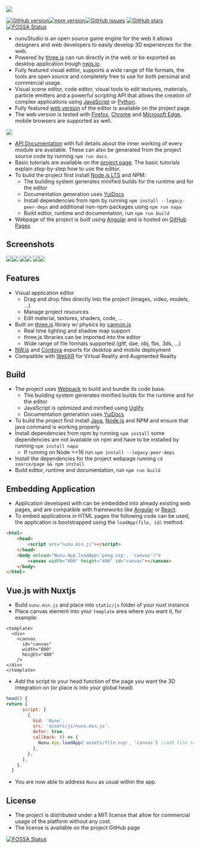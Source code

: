 <img src="https://raw.githubusercontent.com/tentone/nunuStudio/master/source/page/src/assets/github/logo.png">

[![GitHub version](https://badge.fury.io/gh/tentone%2FnunuStudio.svg)](https://badge.fury.io/gh/tentone%2FnunuStudio)[![npm version](https://badge.fury.io/js/nunu-studio.svg)](https://badge.fury.io/js/nunu-studio)[![GitHub issues](https://img.shields.io/github/issues/tentone/nunuStudio.svg)](https://github.com/tentone/nunuStudio/issues) [![GitHub stars](https://img.shields.io/github/stars/tentone/nunuStudio.svg)](https://github.com/tentone/nunuStudio/stargazers)
[![FOSSA Status](https://app.fossa.com/api/projects/git%2Bgithub.com%2Ftentone%2FnunuStudio.svg?type=shield)](https://app.fossa.com/projects/git%2Bgithub.com%2Ftentone%2FnunuStudio?ref=badge_shield)


- nunuStudio is an open source  game engine for the web it allows designers and web developers to easily develop 3D experiences for the web.
- Powered by [three.js](https://github.com/mrdoob/three.js) can run directly in the web or be exported as desktop application trough [nwjs.io](https://nwjs.io).
- Fully featured visual editor, supports a wide range of file formats, the tools are open source and completely free to use for both personal and commercial usage.
- Visual scene editor, code editor, visual tools to edit textures, materials, particle emitters and a powerful scripting API that allows the creation of complex applications using [JavaScript](https://www.javascript.com/) or [Python](https://www.python.org/).
- Fully featured [web version](https://www.nunustudio.org/build/editor/index.html) of the editor is available on the project page.
- The web version is tested with [Firefox](https://www.mozilla.org/en-US/firefox/new/), [Chrome](https://www.google.com/chrome/) and [Microsoft Edge](https://www.microsoft.com/en-us/edge), mobile browsers are supported as well.

<img src="https://raw.githubusercontent.com/tentone/nunuStudio/master/source/page/src/assets/github/web.png">

- [API Documentation](https://nunustudio.org/docs) with full details about the inner working of every module are available. These can also be generated from the project source code by running `npm run docs`.
- Basic tutorials are available on the [project page](https://www.nunustudio.org/learn). The basic tutorials explain step-by-step how to use the editor.
- To build the project first install [Node.js LTS](https://nodejs.org/en/) and NPM:
  - The building system generates minified builds for the runtime and for the editor
  - Documentation generation uses [YuiDocs](https://yui.github.io/yuidoc/)
  - Install dependencies from npm by running `npm install --legacy-peer-deps` and additional non-npm packages using `npm run napa`
  - Build  editor, runtime and documentation, run `npm run build`
- Webpage of the project is built using [Angular](https://angular.io/) and is hosted on [GitHub Pages](https://pages.github.com/)



## Screenshots

<img src="https://raw.githubusercontent.com/tentone/nunuStudio/master/source/page/src/assets/github/2.png"><img src="https://raw.githubusercontent.com/tentone/nunuStudio/master/source/page/src/assets/github/3.png">
<img src="https://raw.githubusercontent.com/tentone/nunuStudio/master/source/page/src/assets/github/4.png"><img src="https://raw.githubusercontent.com/tentone/nunuStudio/master/source/page/src/assets/github/1.png">
<img src="https://raw.githubusercontent.com/tentone/nunuStudio/master/source/page/src/assets/github/5.png"><img src="https://raw.githubusercontent.com/tentone/nunuStudio/master/source/page/src/assets/github/6.png">



## Features

- Visual application editor
  - Drag and drop files directly into the project (images, video, models, ...)
  - Manage project resources.
  - Edit material, textures, shaders, code, ...
- Built on [three.js](https://threejs.org/) library w/ physics by [cannon.js](https://schteppe.github.io/cannon.js/)
  - Real time lighting and shadow map support
  - three.js libraries can be imported into the editor
  - Wide range of file formats supported (gltf, dae, obj, fbx, 3ds, ...)
- [NW.js](https://nwjs.io/) and [Cordova](https://cordova.apache.org/) exports for desktop and mobile deployment
- Compatible with [WebXR](https://www.w3.org/TR/webxr/) for Virtual Reality and Augmented Reality

## Build
- The project uses [Webpack](https://webpack.js.org/) to build and bundle its code base.
  - The building system generates minified builds for the runtime and for the editor
  - JavaScript is optimized and minified using [Uglify](https://www.npmjs.com/package/uglify-js)
  - Documentation generation uses [YuiDocs](https://yui.github.io/yuidoc/)
- To build the project first install [Java](https://www.oracle.com/java/technologies/javase-jdk8-downloads.html), [Node.js](https://nodejs.org/en/) and NPM and ensure that java command is working properly.
- Install dependencies from npm by running `npm install` some dependencies are not available on npm and have to be installed by running `npm install napa`
  - If running on Node >=16 run `npm install --legacy-peer-deps`
- Install the dependencies for the project webpage running `cd source/page && npm install`
- Build  editor, runtime and documentation, run `npm run build`



## Embedding Application

- Application developed with can be embedded into already existing web pages, and are compatible with frameworks like [Angular](https://angular.io/) or [React](https://reactjs.org/).
- To embed applications in HTML pages the following code can be used, the application is bootstrapped using the `loadApp(file, id)` method.

```html
<html>
    <head>
        <script src="nunu.min.js"></script>
    </head>
    <body onload="Nunu.App.loadApp('pong.nsp', 'canvas')">
        <canvas width="800" height="480" id="canvas"></canvas>
    </body>
</html>
```

## Vue.js with Nuxtjs

 - Build `nunu.min.js` and place into `static/js` folder of your nuxt instance
 - Place canvas element into your `template` area where you want it, for example:
```vue
<template>
  <div>
    <canvas
      id="canvas"
      width="800"
      height="480"
    />
</div>
</template>
```
 - Add the script to your head function of the page you want the 3D integration on (or place is into your global head)
```js
head() {
return {
      script: [
        {
          hid: 'Nunu',
          src: 'assets/js/nunu.min.js',
          defer: true,
          callback: () => {
            Nunu.App.loadApp('assets/file.nsp', 'canvas') //add file to load in here
          },
        },
      ],
    },
  }
```

 - You are now able to address `Nunu` as usual within the app.


## License

- The project is distributed under a MIT license that allow for commercial usage of the platform without any cost.
- The license is available on the project GitHub page

[![FOSSA Status](https://app.fossa.com/api/projects/git%2Bgithub.com%2Ftentone%2FnunuStudio.svg?type=large)](https://app.fossa.com/projects/git%2Bgithub.com%2Ftentone%2FnunuStudio?ref=badge_large)